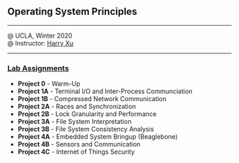 ## Operating System Principles
***
@ UCLA, Winter 2020 <br>
@ Instructor: [Harry Xu](http://web.cs.ucla.edu/~harryxu/)
***

### [Lab Assignments](http://web.cs.ucla.edu/~harryxu/courses/111/winter20/ProjectGuide/index.htm)
- **Project 0**  - Warm-Up
- **Project 1A** - Terminal I/O and Inter-Process Communciation
- **Project 1B** - Compressed Network Communication
- **Project 2A** - Races and Synchronization
- **Project 2B** - Lock Granularity and Performance
- **Project 3A** - File System Interpretation
- **Project 3B** - File System Consistency Analysis
- **Project 4A** - Embedded System Bringup (Beaglebone)
- **Project 4B** - Sensors and Communication
- **Project 4C** - Internet of Things Security

